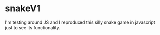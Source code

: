 # snakeV1
I'm testing around JS and I reproduced this silly snake game in javascript just to see its functionality.
